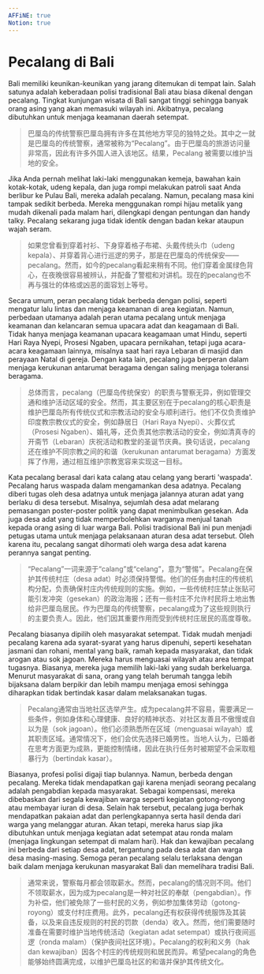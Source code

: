 ```yaml
---
AFFiNE: true
Notion: true
---
```


# Pecalang di Bali

Bali memiliki keunikan-keunikan yang jarang ditemukan di tempat lain. Salah satunya adalah keberadaan polisi tradisional Bali atau biasa dikenal dengan pecalang. Tingkat kunjungan wisata di Bali sangat tinggi sehingga banyak orang asing yang akan memasuki wilayah ini. Akibatnya, pecalang dibutuhkan untuk menjaga keamanan daerah setempat.

> 巴厘岛的传统警察巴厘岛拥有许多在其他地方罕见的独特之处。其中之一就是巴厘岛的传统警察，通常被称为“Pecalang”。由于巴厘岛的旅游访问量非常高，因此有许多外国人进入该地区。结果，Pecalang 被需要以维护当地的安全。

Jika Anda pernah melihat laki-laki menggunakan kemeja, bawahan kain kotak-kotak, udeng kepala, dan juga rompi melakukan patroli saat Anda berlibur ke Pulau Bali, mereka adalah pecalang. Namun, pecalang masa kini tampak sedikit berbeda. Mereka menggunakan rompi hijau metalik yang mudah dikenali pada malam hari, dilengkapi dengan pentungan dan handy talky. Pecalang sekarang juga tidak identik dengan badan kekar ataupun wajah seram.

> 如果您曾看到穿着衬衫、下身穿着格子布裙、头戴传统头巾（udeng kepala）、并穿着背心进行巡逻的男子，那是在巴厘岛的传统保安——pecalang。然而，如今的pecalang看起来稍有不同。他们穿着金属绿色背心，在夜晚很容易被辨认，并配备了警棍和对讲机。现在的pecalang也不再与强壮的体格或凶恶的面容划上等号。

Secara umum, peran pecalang tidak berbeda dengan polisi, seperti mengatur lalu lintas dan menjaga keamanan di area kegiatan. Namun, perbedaan utamanya adalah peran utama pecalang untuk menjaga keamanan dan kelancaran semua upacara adat dan keagamaan di Bali. Tidak hanya menjaga keamanan upacara keagamaan umat Hindu, seperti Hari Raya Nyepi, Prosesi Ngaben, upacara pernikahan, tetapi juga acara-acara keagamaan lainnya, misalnya saat hari raya Lebaran di masjid dan perayaan Natal di gereja. Dengan kata lain, pecalang juga berperan dalam menjaga kerukunan antarumat beragama dengan saling menjaga toleransi beragama.

> 总体而言，pecalang（巴厘岛传统保安）的职责与警察无异，例如管理交通和维护活动区域的安全。然而，其主要区别在于pecalang的核心职责是维护巴厘岛所有传统仪式和宗教活动的安全与顺利进行。他们不仅负责维护印度教宗教仪式的安全，例如静居日（Hari Raya Nyepi）、火葬仪式（Prosesi Ngaben）、婚礼等，还负责其他宗教活动的安全，例如清真寺的开斋节（Lebaran）庆祝活动和教堂的圣诞节庆典。换句话说，pecalang还在维护不同宗教之间的和谐（kerukunan antarumat beragama）方面发挥了作用，通过相互维护宗教宽容来实现这一目标。

Kata pecalang berasal dari kata calang atau celang yang berarti 'waspada'. Pecalang harus waspada dalam mengamankan desa adatnya. Pecalang diberi tugas oleh desa adatnya untuk menjaga jalannya aturan adat yang berlaku di desa tersebut. Misalnya, sejumlah desa adat melarang pemasangan poster-poster politik yang dapat menimbulkan gesekan. Ada juga desa adat yang tidak memperbolehkan warganya menjual tanah kepada orang asing di luar warga Bali. Polisi tradisional Bali ini pun menjadi petugas utama untuk menjaga pelaksanaan aturan desa adat tersebut. Oleh karena itu, pecalang sangat dihormati oleh warga desa adat karena perannya sangat penting.

> “Pecalang”一词来源于“calang”或“celang”，意为“警惕”。Pecalang在保护其传统村庄（desa adat）时必须保持警惕。他们的任务由村庄的传统机构分配，负责确保村庄内传统规则的实施。例如，一些传统村庄禁止张贴可能引发冲突（gesekan）的政治海报；还有一些村庄不允许村民将土地出售给非巴厘岛居民。作为巴厘岛的传统警察，pecalang成为了这些规则执行的主要负责人。因此，他们因其重要作用而受到传统村庄居民的高度尊敬。

Pecalang biasanya dipilih oleh masyarakat setempat. Tidak mudah menjadi pecalang karena ada syarat-syarat yang harus dipenuhi, seperti kesehatan jasmani dan rohani, mental yang baik, ramah kepada masyarakat, dan tidak arogan atau sok jagoan. Mereka harus menguasai wilayah atau area tempat tugasnya. Biasanya, mereka juga memilih laki-laki yang sudah berkeluarga. Menurut masyarakat di sana, orang yang telah berumah tangga lebih bijaksana dalam berpikir dan lebih mampu menjaga emosi sehingga diharapkan tidak bertindak kasar dalam melaksanakan tugas.

> Pecalang通常由当地社区选举产生。成为pecalang并不容易，需要满足一些条件，例如身体和心理健康、良好的精神状态、对社区友善且不傲慢或自以为是（sok jagoan）。他们必须熟悉所在区域（menguasai wilayah）或其职责区域。通常情况下，他们会优先选择已婚男性。当地人认为，已婚者在思考方面更为成熟，更能控制情绪，因此在执行任务时被期望不会采取粗暴行为（bertindak kasar）。

Biasanya, profesi polisi digaji tiap bulannya. Namun, berbeda dengan pecalang. Mereka tidak mendapatkan gaji karena menjadi seorang pecalang adalah pengabdian kepada masyarakat. Sebagai kompensasi, mereka dibebaskan dari segala kewajiban warga seperti kegiatan gotong-royong atau membayar iuran di desa. Selain hak tersebut, pecalang juga berhak mendapatkan pakaian adat dan perlengkapannya serta hasil denda dari warga yang melanggar aturan. Akan tetapi, mereka harus siap jika dibutuhkan untuk menjaga kegiatan adat setempat atau ronda malam (menjaga lingkungan setempat di malam hari). Hak dan kewajiban pecalang ini berbeda dari setiap desa adat, tergantung pada desa adat dan warga desa masing-masing. Semoga peran pecalang selalu terlaksana dengan baik dalam menjaga kerukunan masyarakat Bali dan memelihara tradisi Bali.

> 通常来说，警察每月都会领取薪水。然而，pecalang的情况则不同。他们不领取薪水，因为成为pecalang是一种对社区的奉献（pengabdian）。作为补偿，他们被免除了一些村民的义务，例如参加集体劳动（gotong-royong）或支付村庄费用。此外，pecalang还有权获得传统服饰及其装备，以及来自违反规则的村民的罚款（denda）收入。然而，他们需要随时准备在需要时维护当地传统活动（kegiatan adat setempat）或执行夜间巡逻（ronda malam）（保护夜间社区环境）。Pecalang的权利和义务（hak dan kewajiban）因各个村庄的传统规则和居民而异。希望pecalang的角色能够始终圆满完成，以维护巴厘岛社区的和谐并保护其传统文化。
